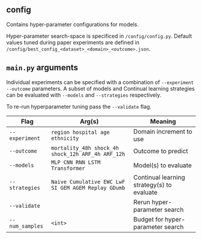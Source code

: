 ## config

Contains hyper-parameter configurations for models. 

Hyper-parameter search-space is specificed in `/config/config.py`. Default values tuned during paper experiments are defined in `/config/best_config_<dataset>_<domain>_<outcome>.json`.

## `main.py` arguments

Individual experiments can be specified with a combination of `--experiment` `--outcome` parameters. A subset of models and Continual learning strategies can be evaluated with `--models` and `--strategies` respectively.

To re-run hyperparameter tuning pass the `--validate` flag.

Flag           | Arg(s)      | Meaning
---------------|-------------|------------------------
`--experiment` | `region hospital age ethnicity` | Domain increment to use
`--outcome`    |`mortality_48h shock_4h shock_12h ARF_4h ARF_12h`       | Outcome to predict
`--models`     |`MLP CNN RNN LSTM Transformer`   | Model(s) to evaluate
`--strategies` |`Naive Cumulative EWC LwF SI GEM AGEM Replay GDumb` | Continual learning strategy(s) to evaluate
`--validate`   |             | Rerun hyper-parameter search
`--num_samples` |`<int>`         | Budget for hyper-parameter search